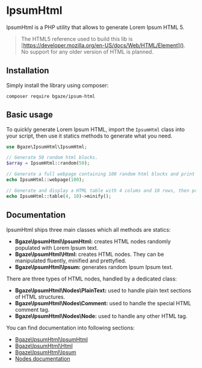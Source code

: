 # IpsumHtml

IpsumHtml is a PHP utility that allows to generate Lorem Ipsum HTML 5.  

> The HTML5 reference used to build this lib is [https://developer.mozilla.org/en-US/docs/Web/HTML/Element]().  
> No support for any older version of HTML is planned.

## Installation

Simply install the library using composer:

```
composer require bgaze/ipsum-html
```

## Basic usage

To quickly generate Lorem Ipsum HTML, import the `IpsumHtml` class into your script, 
then use it statics methods to generate what you need.

```php
use Bgaze\IpsumHtml\IpsumHtml;

// Generate 50 random html blocks.
$array = IpsumHtml::random(50);

// Generate a full webpage containing 100 random html blocks and print it prettyfied.
echo IpsumHtml::webpage(100);

// Generate and display a HTML table with 4 colums and 10 rows, then print it minified.
echo IpsumHtml::table(4, 10)->minify();
```

## Documentation

IpsumHtml ships three main classes which all methods are statics:

* **Bgaze\IpsumHtml\IpsumHtml:** creates HTML nodes randomly populated with Lorem Ipsum text.
* **Bgaze\IpsumHtml\Html:** creates HTML nodes. They can be manipulated fluently, minified and prettyfied.
* **Bgaze\IpsumHtml\Ipsum:** generates random Ipsum Ipsum text.

There are three types of HTML nodes, handled by a dedicated class:  

* **Bgaze\IpsumHtml\Nodes\PlainText:** used to handle plain text sections of HTML structures.  
* **Bgaze\IpsumHtml\Nodes\Comment:** used to handle the special HTML comment tag.
* **Bgaze\IpsumHtml\Nodes\Node:** used to handle any other HTML tag.  

You can find documentation into following sections:

* [Bgaze\IpsumHtml\IpsumHtml](doc/ipsum-html.md)
* [Bgaze\IpsumHtml\Html](doc/html.md)
* [Bgaze\IpsumHtml\Ipsum](doc/ipsum.md)
* [Nodes documentation](doc/nodes.md)
